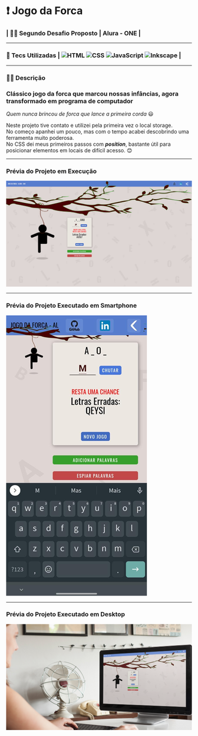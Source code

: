 # ❗ Jogo da Forca

### | 👊🏻 Segundo Desafio Proposto | Alura - ONE |

---

### 💾 Tecs Utilizadas |  ![HTML](https://img.shields.io/badge/-HTML-ccc?style=flat&logo=HTML5)&nbsp;![CSS](https://img.shields.io/badge/-CSS-ccc?style=flat&logo=CSS3&logoColor=1572B6)&nbsp;![JavaScript](https://img.shields.io/badge/-JavaScript-999?style=flat&logo=javascript&logoColor=)&nbsp;![Inkscape](https://img.shields.io/badge/-Inkscape-ccc?style=flat&logo=inkscape&logoColor=000)&nbsp;|

---

### ✍🏻 Descrição

### Clássico jogo da forca que marcou nossas infâncias, agora transformado em programa de computador

*Quem nunca brincou de forca que lance a primeira corda* 😃

Neste projeto tive contato e utilizei pela primeira vez o local storage.  
No começo apanhei um pouco, mas com o tempo acabei descobrindo uma ferramenta muito poderosa.  
No CSS dei meus primeiros passos com ***position***, bastante útil para posicionar elementos em locais de difícil acesso. 😊

---

### Prévia do Projeto em Execução

[![Prévia do Projeto](img/previa.png)](https://github.com/euclides981/criptografia#readme)

---

### Prévia do Projeto Executado em Smartphone

[![Prévia do Projeto](img/cel.png)](https://github.com/euclides981/criptografia#readme)

---

### Prévia do Projeto Executado em Desktop

[![Prévia do Projeto](img/previa_desk.png)](https://github.com/euclides981/criptografia#readme)
